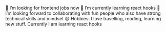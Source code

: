 🤔 I’m looking for frontend jobs now
🌱 I’m currently learning react hooks
👯 I’m looking forward to collaborating with fun people who also have strong technical skills and mindset
😄 Hobbies: I love travelling, reading, learning new stuff. Currently I am learning react hooks
